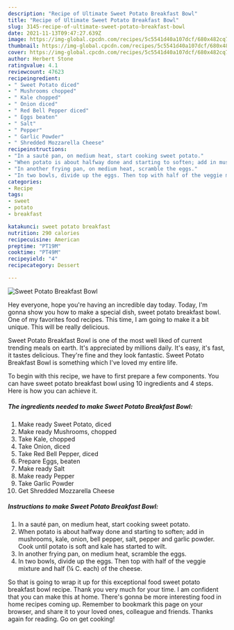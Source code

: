 ```yaml
---
description: "Recipe of Ultimate Sweet Potato Breakfast Bowl"
title: "Recipe of Ultimate Sweet Potato Breakfast Bowl"
slug: 3145-recipe-of-ultimate-sweet-potato-breakfast-bowl
date: 2021-11-13T09:47:27.639Z
image: https://img-global.cpcdn.com/recipes/5c5541d40a107dcf/680x482cq70/sweet-potato-breakfast-bowl-recipe-main-photo.jpg
thumbnail: https://img-global.cpcdn.com/recipes/5c5541d40a107dcf/680x482cq70/sweet-potato-breakfast-bowl-recipe-main-photo.jpg
cover: https://img-global.cpcdn.com/recipes/5c5541d40a107dcf/680x482cq70/sweet-potato-breakfast-bowl-recipe-main-photo.jpg
author: Herbert Stone
ratingvalue: 4.1
reviewcount: 47623
recipeingredient:
- " Sweet Potato diced"
- " Mushrooms chopped"
- " Kale chopped"
- " Onion diced"
- " Red Bell Pepper diced"
- " Eggs beaten"
- " Salt"
- " Pepper"
- " Garlic Powder"
- " Shredded Mozzarella Cheese"
recipeinstructions:
- "In a sauté pan, on medium heat, start cooking sweet potato."
- "When potato is about halfway done and starting to soften; add in mushrooms, kale, onion, bell pepper, salt, pepper and garlic powder. Cook until potato is soft and kale has started to wilt."
- "In another frying pan, on medium heat, scramble the eggs."
- "In two bowls, divide up the eggs. Then top with half of the veggie mixture and half (¼ C. each) of the cheese."
categories:
- Recipe
tags:
- sweet
- potato
- breakfast

katakunci: sweet potato breakfast 
nutrition: 290 calories
recipecuisine: American
preptime: "PT19M"
cooktime: "PT49M"
recipeyield: "4"
recipecategory: Dessert

---
```



![Sweet Potato Breakfast Bowl](https://img-global.cpcdn.com/recipes/5c5541d40a107dcf/680x482cq70/sweet-potato-breakfast-bowl-recipe-main-photo.jpg)

Hey everyone, hope you're having an incredible day today. Today, I'm gonna show you how to make a special dish, sweet potato breakfast bowl. One of my favorites food recipes. This time, I am going to make it a bit unique. This will be really delicious.

Sweet Potato Breakfast Bowl is one of the most well liked of current trending meals on earth. It's appreciated by millions daily. It's easy, it's fast, it tastes delicious. They're fine and they look fantastic. Sweet Potato Breakfast Bowl is something which I've loved my entire life.




To begin with this recipe, we have to first prepare a few components. You can have sweet potato breakfast bowl using 10 ingredients and 4 steps. Here is how you can achieve it.

<!--inarticleads1-->

##### The ingredients needed to make Sweet Potato Breakfast Bowl:

1. Make ready  Sweet Potato, diced
1. Make ready  Mushrooms, chopped
1. Take  Kale, chopped
1. Take  Onion, diced
1. Take  Red Bell Pepper, diced
1. Prepare  Eggs, beaten
1. Make ready  Salt
1. Make ready  Pepper
1. Take  Garlic Powder
1. Get  Shredded Mozzarella Cheese




<!--inarticleads2-->

##### Instructions to make Sweet Potato Breakfast Bowl:

1. In a sauté pan, on medium heat, start cooking sweet potato.
1. When potato is about halfway done and starting to soften; add in mushrooms, kale, onion, bell pepper, salt, pepper and garlic powder. Cook until potato is soft and kale has started to wilt.
1. In another frying pan, on medium heat, scramble the eggs.
1. In two bowls, divide up the eggs. Then top with half of the veggie mixture and half (¼ C. each) of the cheese.




So that is going to wrap it up for this exceptional food sweet potato breakfast bowl recipe. Thank you very much for your time. I am confident that you can make this at home. There's gonna be more interesting food in home recipes coming up. Remember to bookmark this page on your browser, and share it to your loved ones, colleague and friends. Thanks again for reading. Go on get cooking!
